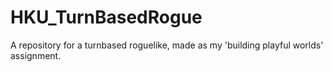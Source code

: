 # HKU_TurnBasedRogue
A repository for a turnbased roguelike, made as my 'building playful worlds' assignment.
